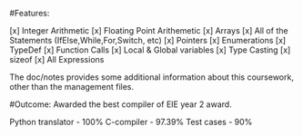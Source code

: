 #Features:

[x] Integer Arithmetic
[x] Floating Point Arithemetic
[x] Arrays
[x] All of the Statements (IfElse,While,For,Switch, etc)
[x] Pointers
[x] Enumerations
[x] TypeDef
[x] Function Calls
[x] Local & Global variables
[x] Type Casting
[x] sizeof
[x] All Expressions


The doc/notes provides some additional information about this coursework, other than the management files.

#Outcome:
Awarded the best compiler of EIE year 2 award. 


Python translator - 100%
C-compiler - 97.39%
Test cases - 90%
